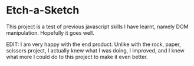 # Etch-a-Sketch
This project is a test of previous javascript skills I have learnt, namely DOM manipulation. Hopefully it goes well.

EDIT: I am very happy with the end product. Unlike with the rock, paper, scissors project, I actually knew what I was doing, I improved, and I knew what more I could do to this project to make it even better.
